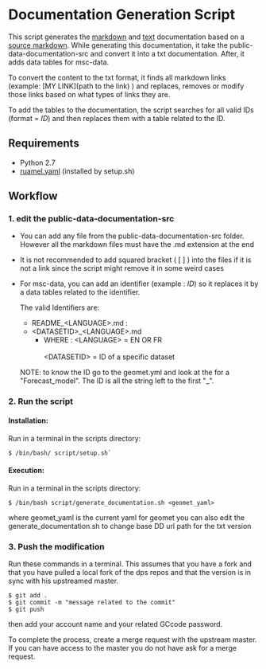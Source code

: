 # Documentation Generation Script

This script generates the [markdown](../public-data-documentation-md) and [text](../public-data-documentation-txt) documentation based on a
[source markdown](../public-data-documentation-src). While generating this documentation, it take the public-data-documentation-src and convert it into a txt documentation.
After, it adds data tables for msc-data.

To convert the content to the txt format, it finds all markdown links
(example: \[MY LINK\](path to the link) ) and replaces, removes or modify
those links based on what types of links they are.

To add the tables to the documentation, the script searches for all valid
IDs (format = $ID$) and then replaces them with a table related to the ID.


Requirements
------------------------------------------------------------------------
* Python 2.7
* [ruamel.yaml](https://pypi.python.org/pypi/ruamel.yaml) (installed by setup.sh)


Workflow
------------------------------------------------------------------------

### 1. edit the public-data-documentation-src
* You can add any file from the public-data-documentation-src folder. However
  all the markdown files must have the .md extension at the end

* It is not recommended to add squared bracket ( [ ] ) into the files
  if it is not a link since the script might remove it in some weird cases

* For msc-data, you can add an identifier (example : $ID$) so it replaces
  it by a data tables related to the identifier.

  The valid Identifiers are:
    *  README_\<LANGUAGE\>.md :
    *  \<DATASETID\>_\<LANGUAGE\>.md
        * WHERE :
            \<LANGUAGE\> = EN OR FR <br><br>
            \<DATASETID\> = ID of a specific dataset

    NOTE: to know the ID go to the geomet.yml and look at the
    for a "Forecast_model". The ID is all the string left to the first
    "_".

### 2. Run the script

#### Installation:

Run in a terminal in the scripts directory:

    $ /bin/bash/ script/setup.sh`

#### Execution:

Run in a terminal in the scripts directory:

    $ /bin/bash script/generate_documentation.sh <geomet_yaml>

where geomet_yaml is the current yaml for geomet
you can also edit the generate_documentation.sh to change
base DD url path for the txt version


### 3. Push the modification

Run these commands in a terminal. This assumes that you have a fork
and that you have pulled a local fork of the dps repos and that the version
is in sync with his upstreamed master.

    $ git add .
    $ git commit -m "message related to the commit"
    $ git push

then add your account name and your related GCcode password.

To complete the process, create a merge request with the upstream master.
If you can have access to the master you do not have ask for a merge
request.
